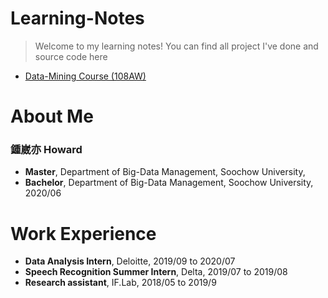 # Learning-Notes
> Welcome to my learning notes!
> You can find all project I've done and source code here
* [Data-Mining Course (108AW)](https://github.com/h30306/Learning-Notes/tree/master/data-mining)

# About Me

### 鍾崴亦 Howard
* **Master**, Department of Big-Data Management, Soochow University,
* **Bachelor**, Department of Big-Data Management, Soochow University, 2020/06

# Work Experience 
* **Data Analysis Intern**, Deloitte, 2019/09 to 2020/07
* **Speech Recognition Summer Intern**, Delta, 2019/07 to 2019/08
* **Research assistant**, IF.Lab, 2018/05 to 2019/9
